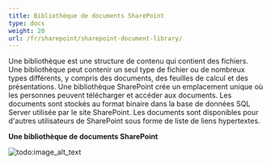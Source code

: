 ```yaml
---
title: Bibliothèque de documents SharePoint
type: docs
weight: 20
url: /fr/sharepoint/sharepoint-document-library/
---
```


Une bibliothèque est une structure de contenu qui contient des fichiers. Une bibliothèque peut contenir un seul type de fichier ou de nombreux types différents, y compris des documents, des feuilles de calcul et des présentations. Une bibliothèque SharePoint crée un emplacement unique où les personnes peuvent télécharger et accéder aux documents. Les documents sont stockés au format binaire dans la base de données SQL Server utilisée par le site SharePoint. Les documents sont disponibles pour d'autres utilisateurs de SharePoint sous forme de liste de liens hypertextes.

**Une bibliothèque de documents SharePoint**

![todo:image_alt_text](sharepoint-document-library_1.png)